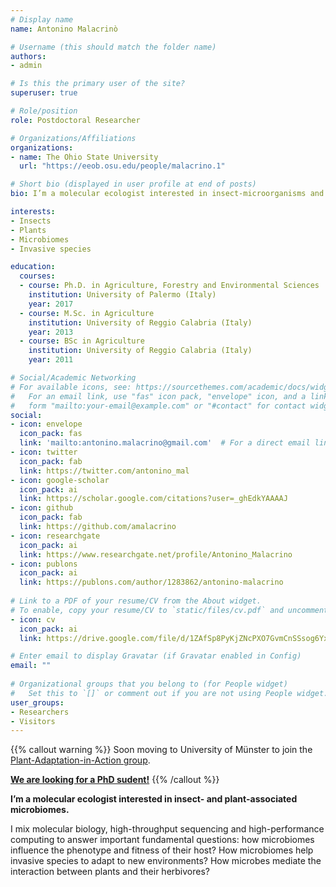 ```yaml
---
# Display name
name: Antonino Malacrinò

# Username (this should match the folder name)
authors:
- admin

# Is this the primary user of the site?
superuser: true

# Role/position
role: Postdoctoral Researcher

# Organizations/Affiliations
organizations:
- name: The Ohio State University
  url: "https://eeob.osu.edu/people/malacrino.1"

# Short bio (displayed in user profile at end of posts)
bio: I’m a molecular ecologist interested in insect-microorganisms and plant-microorganism interaction.

interests:
- Insects
- Plants
- Microbiomes
- Invasive species

education:
  courses:
  - course: Ph.D. in Agriculture, Forestry and Environmental Sciences
    institution: University of Palermo (Italy)
    year: 2017
  - course: M.Sc. in Agriculture
    institution: University of Reggio Calabria (Italy)
    year: 2013
  - course: BSc in Agriculture
    institution: University of Reggio Calabria (Italy)
    year: 2011

# Social/Academic Networking
# For available icons, see: https://sourcethemes.com/academic/docs/widgets/#icons
#   For an email link, use "fas" icon pack, "envelope" icon, and a link in the
#   form "mailto:your-email@example.com" or "#contact" for contact widget.
social:
- icon: envelope
  icon_pack: fas
  link: 'mailto:antonino.malacrino@gmail.com'  # For a direct email link, use "mailto:antonino.malacrino@gmail.com".
- icon: twitter
  icon_pack: fab
  link: https://twitter.com/antonino_mal
- icon: google-scholar
  icon_pack: ai
  link: https://scholar.google.com/citations?user=_ghEdkYAAAAJ
- icon: github
  icon_pack: fab
  link: https://github.com/amalacrino
- icon: researchgate
  icon_pack: ai
  link: https://www.researchgate.net/profile/Antonino_Malacrino
- icon: publons
  icon_pack: ai
  link: https://publons.com/author/1283862/antonino-malacrino
  
# Link to a PDF of your resume/CV from the About widget.
# To enable, copy your resume/CV to `static/files/cv.pdf` and uncomment the lines below.  
- icon: cv
  icon_pack: ai
  link: https://drive.google.com/file/d/1ZAfSp8PyKjZNcPXO7GvmCnSSsog6YxGF/view?usp=sharing

# Enter email to display Gravatar (if Gravatar enabled in Config)
email: ""
  
# Organizational groups that you belong to (for People widget)
#   Set this to `[]` or comment out if you are not using People widget.  
user_groups:
- Researchers
- Visitors
---
```


{{% callout warning %}}
Soon moving to University of Münster to join the [Plant-Adaptation-in-Action group](https://www.uni-muenster.de/Evolution/plantadapt/groupmain.shtml). 

[**We are looking for a PhD sudent!**](https://drive.google.com/open?id=16ia3gbxX31UG0oIezUYDZr_fQUk7EJLN)
{{% /callout %}}

**I’m a molecular ecologist interested in insect- and plant-associated microbiomes.**

I mix molecular biology, high-throughput sequencing and high-performance computing to answer important fundamental questions: how microbiomes influence the phenotype and fitness of their host? How microbiomes help invasive species to adapt to new environments? How microbes mediate the interaction between plants and their herbivores?
